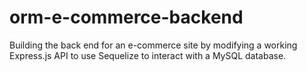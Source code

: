 # orm-e-commerce-backend
Building the back end for an e-commerce site by modifying a working Express.js API to use Sequelize to interact with a MySQL database.
